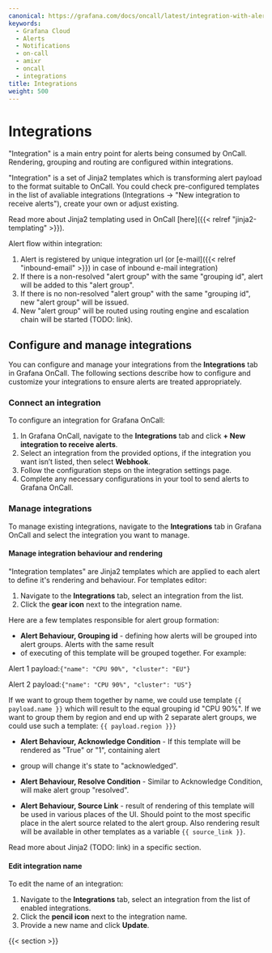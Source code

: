 ```yaml
---
canonical: https://grafana.com/docs/oncall/latest/integration-with-alert-sources/
keywords:
  - Grafana Cloud
  - Alerts
  - Notifications
  - on-call
  - amixr
  - oncall
  - integrations
title: Integrations
weight: 500
---
```


# Integrations

"Integration" is a main entry point for alerts being consumed by OnCall. Rendering, grouping and routing are configured
within integrations.

"Integration" is a set of Jinja2 templates which is transforming alert payload to the format suitable to OnCall.
You could check pre-configured templates in the list of avaliable integrations (Integrations ->
"New integration to receive alerts"), create your own or adjust existing.

Read more about Jinja2 templating used in OnCall [here]({{< relref "jinja2-templating" >}}).

Alert flow within integration:

1. Alert is registered by unique integration url (or [e-mail]({{< relref "inbound-email" >}}) in case of inbound e-mail
integration)
2. If there is a non-resolved "alert group" with the same "grouping id", alert will be added to this "alert group".
3. If there is no non-resolved "alert group" with the same "grouping id", new "alert group" will be issued.
4. New "alert group" will be routed using routing engine and escalation chain will be started (TODO: link).

## Configure and manage integrations

You can configure and manage your integrations from the **Integrations** tab in Grafana OnCall. The following sections
describe how to configure and customize your integrations to ensure alerts are treated appropriately.

### Connect an integration

To configure an integration for Grafana OnCall:

1. In Grafana OnCall, navigate to the **Integrations** tab and click **+ New integration to receive alerts**.
2. Select an integration from the provided options, if the integration you want isn’t listed, then select **Webhook**.
3. Follow the configuration steps on the integration settings page.
4. Complete any necessary configurations in your tool to send alerts to Grafana OnCall.

### Manage integrations

To manage existing integrations, navigate to the **Integrations** tab in Grafana OnCall and select the integration
you want to manage.

#### Manage integration behaviour and rendering

"Integration templates" are Jinja2 templates which are applied to each alert to define it's rendering and behaviour.
For templates editor:

1. Navigate to the **Integrations** tab, select an integration from the list.
2. Click the **gear icon** next to the integration name.

Here are a few templates responsible for alert group formation:

- **Alert Behaviour, Grouping id** - defining how alerts will be grouped into alert groups. Alerts with the same result
- of executing of this template will be grouped together. For example:

Alert 1 payload:`{"name": "CPU 90%", "cluster": "EU"}`

Alert 2 payload:`{"name": "CPU 90%", "cluster": "US"}`

If we want to group them together by name, we could use template `{{ payload.name }}` which will result to the equal
grouping id "CPU 90%". If we want to group them by region and end up with 2 separate alert groups, we could use such a
template: `{{ payload.region }}}`

- **Alert Behaviour, Acknowledge Condition** - If this template will be rendered as "True" or "1", containing alert
- group will change it's state to "acknowledged".

- **Alert Behaviour, Resolve Condition** - Similar to Acknowledge Condition, will make alert group "resolved".

- **Alert Behaviour, Source Link** - result of rendering of this template will be used in various places of the UI.
Should point to the most specific place in the alert source related to the alert group. Also rendering result will be
available in other templates as a variable `{{ source_link }}`.

Read more about Jinja2 (TODO: link) in a specific section.

#### Edit integration name

To edit the name of an integration:

1. Navigate to the **Integrations** tab, select an integration from the list of enabled integrations.
2. Click the **pencil icon** next to the integration name.
3. Provide a new name and click **Update**.

{{< section >}}
